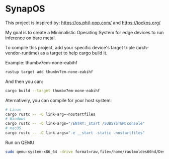 # SynapOS

This project is inspired by: https://os.phil-opp.com/ and https://tockos.org/

My goal is to create a Minimalistic Operating System for edge devices to run inference on bare metal.


To compile this project, add your specific device's target triple (arch-vendor-runtime) as a target to help cargo build it.

Example: thumbv7em-none-eabihf

```bash
rustup target add thumbv7em-none-eabihf
```
And then you can:
```bash
cargo build --target thumbv7em-none-eabihf
```

Aternatively, you can compile for your host system:

```bash
# Linux
cargo rustc -- -C link-arg=-nostartfiles
# Windows
cargo rustc -- -C link-args="/ENTRY:_start /SUBSYSTEM:console"
# macOS
cargo rustc -- -C link-args="-e __start -static -nostartfiles"
```
Run on QEMU
```bash
sudo qemu-system-x86_64 -drive format=raw,file=/home/raulmoldes60nd/Desktop/proyectos/SynapOS/target/x86_64_synap/debug/bootimage-synapos.bin
```